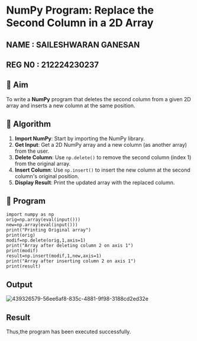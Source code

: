 # NumPy Program: Replace the Second Column in a 2D Array
## NAME : SAILESHWARAN GANESAN
## REG N0 : 212224230237
## 🎯 Aim
To write a **NumPy** program that deletes the second column from a given 2D array and inserts a new column at the same position.

## 🧠 Algorithm
1. **Import NumPy**: Start by importing the NumPy library.
2. **Get Input**: Get a 2D NumPy array and a new column (as another array) from the user.
3. **Delete Column**: Use `np.delete()` to remove the second column (index 1) from the original array.
4. **Insert Column**: Use `np.insert()` to insert the new column at the second column's original position.
5. **Display Result**: Print the updated array with the replaced column.

## 🧾 Program

```
import numpy as np
orig=np.array(eval(input()))
new=np.array(eval(input()))
print("Printing Original array")
print(orig)
modif=np.delete(orig,1,axis=1)
print("Array after deleting column 2 on axis 1")
print(modif)
result=np.insert(modif,1,new,axis=1)
print("Array after inserting column 2 on axis 1")
print(result)
```
## Output
![439326579-56ee6af8-835c-4881-9f98-3188cd2ed32e](https://github.com/user-attachments/assets/c3764b9d-e3eb-434b-86b3-57c7d2ffd003)

## Result
Thus,the program has been executed successfully.

